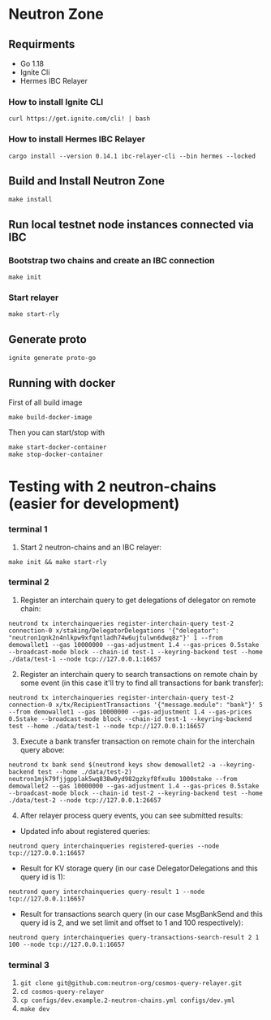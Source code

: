# Neutron Zone

## Requirments
* Go 1.18
* Ignite Cli
* Hermes IBC Relayer

### How to install Ignite CLI

```shell
curl https://get.ignite.com/cli! | bash
```

### How to install Hermes IBC Relayer

```shell
cargo install --version 0.14.1 ibc-relayer-cli --bin hermes --locked
```

## Build and Install Neutron Zone

```shell
make install
```

## Run local testnet node instances connected via IBC

### Bootstrap two chains and create an IBC connection

```shell
make init
```

### Start relayer

```shell
make start-rly
```

## Generate proto

```shell
ignite generate proto-go
```

## Running with docker

First of all build image
```shell
make build-docker-image
```

Then you can start/stop with
```shell
make start-docker-container
make stop-docker-container
```



# Testing with 2 neutron-chains (easier for development)

### terminal 1

1. Start 2 neutron-chains and an IBC relayer:
```
make init && make start-rly
```

### terminal 2
1. Register an interchain query to get delegations of delegator on remote chain:
```
neutrond tx interchainqueries register-interchain-query test-2 connection-0 x/staking/DelegatorDelegations '{"delegator": "neutron1qnk2n4nlkpw9xfqntladh74w6ujtulwn6dwq8z"}' 1 --from demowallet1 --gas 10000000 --gas-adjustment 1.4 --gas-prices 0.5stake --broadcast-mode block --chain-id test-1 --keyring-backend test --home ./data/test-1 --node tcp://127.0.0.1:16657
```

2. Register an interchain query to search transactions on remote chain by some event (in this case it'll try to find all transactions for bank transfer):
```
neutrond tx interchainqueries register-interchain-query test-2 connection-0 x/tx/RecipientTransactions '{"message.module": "bank"}' 5 --from demowallet1 --gas 10000000 --gas-adjustment 1.4 --gas-prices 0.5stake --broadcast-mode block --chain-id test-1 --keyring-backend test --home ./data/test-1 --node tcp://127.0.0.1:16657
```

3. Execute a bank transfer transaction on remote chain for the interchain query above:
```
neutrond tx bank send $(neutrond keys show demowallet2 -a --keyring-backend test --home ./data/test-2) neutron1mjk79fjjgpplak5wq838w0yd982gzkyf8fxu8u 1000stake --from demowallet2 --gas 10000000 --gas-adjustment 1.4 --gas-prices 0.5stake --broadcast-mode block --chain-id test-2 --keyring-backend test --home ./data/test-2 --node tcp://127.0.0.1:26657
```

4. After relayer process query events, you can see submitted results:
* Updated info about registered queries:
```shell
neutrond query interchainqueries registered-queries --node tcp://127.0.0.1:16657
```

* Result for KV storage query (in our case DelegatorDelegations and this query id is 1):
```shell
neutrond query interchainqueries query-result 1 --node tcp://127.0.0.1:16657
```

* Result for transactions search query (in our case MsgBankSend and this query id is 2, and we set limit and offset to 1 and 100 respectively):
```shell
neutrond query interchainqueries query-transactions-search-result 2 1 100 --node tcp://127.0.0.1:16657
```


### terminal 3

1. `git clone git@github.com:neutron-org/cosmos-query-relayer.git`
2. `cd cosmos-query-relayer`
3. `cp configs/dev.example.2-neutron-chains.yml configs/dev.yml`
4. `make dev`
